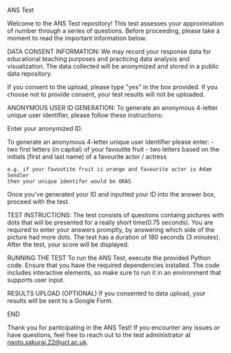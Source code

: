 ANS Test

Welcome to the ANS Test repository! This test assesses your approximation of number through a series of questions. Before proceeding, please take a moment to read the important information below.

DATA CONSENT INFORMATION:
We may record your response data for educational teaching purposes and practicing data analysis and visualization. The data collected will be anonymized and stored in a public data repository.

If you consent to the upload, please type "yes" in the box provided. If you choose not to provide consent, your test results will not be uploaded.

ANONYMOUS USER ID GENERATION:
To generate an anonymous 4-letter unique user identifier, please follow these instructions:

Enter your anonymized ID.

To generate an anonymous 4-letter unique user identifier please enter:
    - two first letters (in capital) of your favoutite fruit
    - two letters based on the initials (first and last name) of a favourite actor / actress

    e.g. if your favoutite fruit is orange and favourite actor is Adam Sendler
    then your unique identifer would be ORAS
    
Once you've generated your ID and inputted your ID into the answer box, proceed with the test.

TEST INSTRUCTIONS:
The test consists of questions containg pictures with dots that will be presented for a really short time(0.75 seconds).
You are required to enter your answers promptly, by answering which side of the picture had more dots.
The test has a duration of 180 seconds (3 minutes).
After the test, your score will be displayed.

RUNNING THE TEST
To run the ANS Test, execute the provided Python code. Ensure that you have the required dependencies installed. The code includes interactive elements, so make sure to run it in an environment that supports user input.

RESULTS UPLOAD (OPTIONAL)
If you consented to data upload, your results will be sent to a Google Form.

END

Thank you for participating in the ANS Test! If you encounter any issues or have questions, feel free to reach out to the test administrator at naoto.sakurai.22@ucl.ac.uk.

